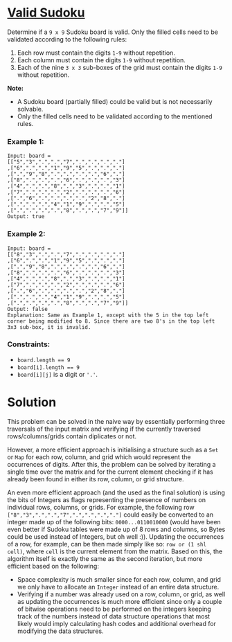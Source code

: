 # [Valid Sudoku](https://leetcode.com/explore/challenge/card/august-leetcoding-challenge-2021/615/week-3-august-15th-august-21st/3904/)

Determine if a `9 x 9` Sudoku board is valid. Only the filled cells need to be validated according to the following rules:

1. Each row must contain the digits `1-9` without repetition.
2. Each column must contain the digits `1-9` without repetition.
3. Each of the nine `3 x 3` sub-boxes of the grid must contain the digits `1-9` without repetition.

**Note:**

- A Sudoku board (partially filled) could be valid but is not necessarily solvable.
- Only the filled cells need to be validated according to the mentioned rules.
 

### Example 1:

```
Input: board = 
[["5","3",".",".","7",".",".",".","."]
,["6",".",".","1","9","5",".",".","."]
,[".","9","8",".",".",".",".","6","."]
,["8",".",".",".","6",".",".",".","3"]
,["4",".",".","8",".","3",".",".","1"]
,["7",".",".",".","2",".",".",".","6"]
,[".","6",".",".",".",".","2","8","."]
,[".",".",".","4","1","9",".",".","5"]
,[".",".",".",".","8",".",".","7","9"]]
Output: true
```

### Example 2:
```
Input: board = 
[["8","3",".",".","7",".",".",".","."]
,["6",".",".","1","9","5",".",".","."]
,[".","9","8",".",".",".",".","6","."]
,["8",".",".",".","6",".",".",".","3"]
,["4",".",".","8",".","3",".",".","1"]
,["7",".",".",".","2",".",".",".","6"]
,[".","6",".",".",".",".","2","8","."]
,[".",".",".","4","1","9",".",".","5"]
,[".",".",".",".","8",".",".","7","9"]]
Output: false
Explanation: Same as Example 1, except with the 5 in the top left corner being modified to 8. Since there are two 8's in the top left 3x3 sub-box, it is invalid.
```
 
### Constraints:

- `board.length == 9`
- `board[i].length == 9`
- `board[i][j]` is a digit or `'.'`.

# Solution

This problem can be solved in the naive way by essentially performing three traversals of the input matrix and verifying if the currently traversed rows/columns/grids contain diplicates or not.

However, a more efficient approach is initialising a structure such as a `Set` or `Map` for each row, column, and grid which would represent the occurrences of digits. 
After this, the problem can be solved by iterating a single time over the matrix and for the current element checking if it has already been found in either its row, column, or grid structure.

An even more efficient approach (and the used as the final solution) is using the bits of Integers as flags representing the presence of numbers on individual rows, columns, or grids. For example, the following row `["8","3",".",".","7",".",".",".","."]` could easily be converted to an integer made up of the following bits: `0000...0110010000` (would have been even better if Sudoku tables were made up of 8 rows and columns, so Bytes could be used instead of Integers, but oh well :)).
Updating the occurrences of a row, for example, can be then made simply like so: `row or (1 shl cell)`, where `cell` is the current element from the matrix. 
Based on this, the algorithm itself is exactly the same as the second iteration, but more efficient based on the following:
- Space complexity is much smaller since for each row, column, and grid we only have to allocate an `Integer` instead of an entire data structure.
- Verifying if a number was already used on a row, column, or grid, as well as updating the occurrences is much more efficient since only a couple of bitwise operations need to be performed on the integers keeping track of the numbers instead of data structure operations that most likely would imply calculating hash codes and additional overhead for modifying the data structures.